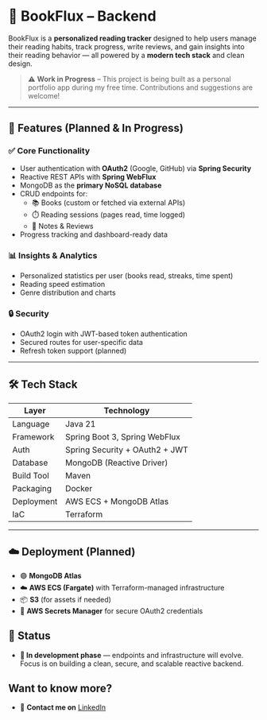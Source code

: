 # 📘 BookFlux – Backend

BookFlux is a **personalized reading tracker** designed to help users manage their reading habits, track progress, write reviews, and gain insights into their reading behavior — all powered by a **modern tech stack** and clean design.

> ⚠️ **Work in Progress** – This project is being built as a personal portfolio app during my free time. Contributions and suggestions are welcome!

---

## 🚀 Features (Planned & In Progress)

### ✅ Core Functionality
- User authentication with **OAuth2** (Google, GitHub) via **Spring Security**
- Reactive REST APIs with **Spring WebFlux**
- MongoDB as the **primary NoSQL database**
- CRUD endpoints for:
    - 📚 Books (custom or fetched via external APIs)
    - ⏱️ Reading sessions (pages read, time logged)
    - 📝 Notes & Reviews
- Progress tracking and dashboard-ready data

### 📊 Insights & Analytics
- Personalized statistics per user (books read, streaks, time spent)
- Reading speed estimation
- Genre distribution and charts

### 🔒 Security
- OAuth2 login with JWT-based token authentication
- Secured routes for user-specific data
- Refresh token support (planned)

---

## 🛠️ Tech Stack

| Layer        | Technology                     |
|--------------|--------------------------------|
| Language     | Java 21                        |
| Framework    | Spring Boot 3, Spring WebFlux  |
| Auth         | Spring Security + OAuth2 + JWT |
| Database     | MongoDB (Reactive Driver)      |
| Build Tool   | Maven                          |
| Packaging    | Docker                         |
| Deployment   | AWS ECS + MongoDB Atlas        |
| IaC          | Terraform                      |

---

## ☁️ Deployment (Planned)
- 🟣 **MongoDB Atlas**
- ☁️ **AWS ECS (Fargate)** with Terraform-managed infrastructure
- 📦 **S3** (for assets if needed)
- 🔐 **AWS Secrets Manager** for secure OAuth2 credentials

## 📌 Status
- **🧪 In development phase** — endpoints and infrastructure will evolve. Focus is on building a clean, secure, and scalable reactive backend.

## Want to know more?
- 🚀 **Contact me on** [LinkedIn](https://www.linkedin.com/in/felipe-aneves/)

